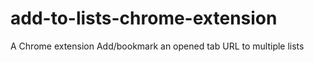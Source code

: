 # add-to-lists-chrome-extension
A Chrome extension Add/bookmark an opened tab URL to multiple lists
